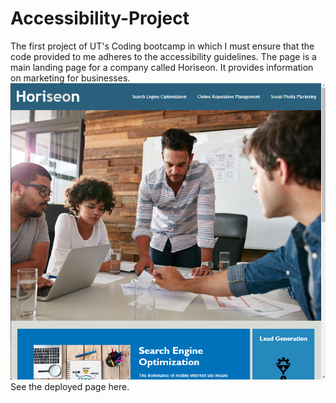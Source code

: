 # Accessibility-Project
The first project of UT's Coding bootcamp in which I must ensure that the code provided to me adheres to the accessibility guidelines.
The page is a main landing page for a company called Horiseon. It provides information on marketing for businesses.
![Project Page Screenshot](/assets/Images/Challenge-1-Screenshot.png)
See the deployed page here.